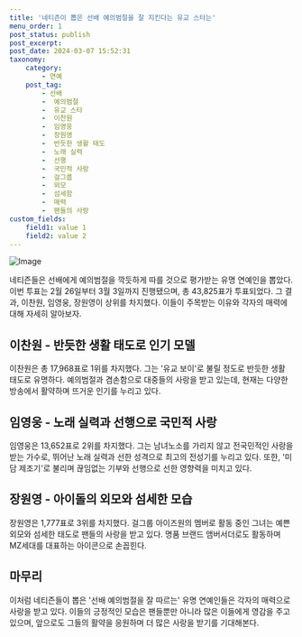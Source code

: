 ```yaml
---
title: '네티즌이 뽑은 선배 예의범절을 잘 지킨다는 유교 스타는'
menu_order: 1
post_status: publish
post_excerpt: 
post_date: 2024-03-07 15:52:31
taxonomy:
    category:
        - 연예
    post_tag:
        - 선배
        -  예의범절
        -  유교 스타
        -  이찬원
        -  임영웅
        -  장원영
        -  반듯한 생활 태도
        -  노래 실력
        -  선행
        -  국민적 사랑
        -  걸그룹
        -  외모
        -  섬세함
        -  매력
        -  팬들의 사랑
custom_fields:
    field1: value 1
    field2: value 2
---
```


![Image](https://ssl.pstatic.net/mimgnews/image/016/2024/03/04/20240304050281_0_20240304103603491.jpg?type=w540)

네티즌들은 선배에게 예의범절을 깍듯하게 따를 것으로 평가받는 유명 연예인을 뽑았다. 이번 투표는 2월 26일부터 3월 3일까지 진행됐으며, 총 43,825표가 투표되었다. 그 결과, 이찬원, 임영웅, 장원영이 상위를 차지했다. 이들이 주목받는 이유와 각자의 매력에 대해 자세히 알아보자.
## 이찬원 - 반듯한 생활 태도로 인기 모델
이찬원은 총 17,968표로 1위를 차지했다. 그는 '유교 보이'로 불릴 정도로 반듯한 생활 태도로 유명하다. 예의범절과 겸손함으로 대중들의 사랑을 받고 있는데, 현재는 다양한 방송에서 활약하며 뜨거운 인기를 누리고 있다.
## 임영웅 - 노래 실력과 선행으로 국민적 사랑
임영웅은 13,652표로 2위를 차지했다. 그는 남녀노소를 가리지 않고 전국민적인 사랑을 받는 가수로, 뛰어난 노래 실력과 선한 성격으로 최고의 전성기를 누리고 있다. 또한, '미담 제조기'로 불리며 끊임없는 기부와 선행으로 선한 영향력을 미치고 있다.
## 장원영 - 아이돌의 외모와 섬세한 모습
장원영은 1,777표로 3위를 차지했다. 걸그룹 아이즈원의 멤버로 활동 중인 그녀는 예쁜 외모와 섬세한 태도로 팬들의 사랑을 받고 있다. 명품 브랜드 앰버서더로도 활동하며 MZ세대를 대표하는 아이콘으로 손꼽힌다.
## 마무리
이처럼 네티즌들이 뽑은 '선배 예의범절을 잘 따르는' 유명 연예인들은 각자의 매력으로 사랑을 받고 있다. 이들의 긍정적인 모습은 팬들뿐만 아니라 많은 이들에게 영감을 주고 있으며, 앞으로도 그들의 활약을 응원하며 더 많은 사랑을 받기를 기대해본다.
